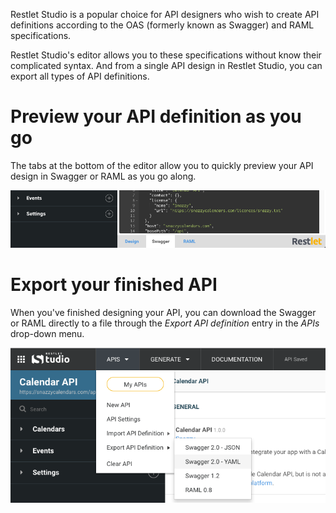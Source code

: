 
Restlet Studio is a popular choice for API designers who wish to create API definitions according to the OAS (formerly known as Swagger) and RAML specifications.

Restlet Studio's editor allows you to these specifications without know their complicated syntax. And from a single API design in Restlet Studio, you can export all types of API definitions.

# Preview your API definition as you go

The tabs at the bottom of the editor allow you to quickly preview your API design in Swagger or RAML as you go along.

![Preview an API definition](images/apidefpreview.png "Preview an API definition")

# Export your finished API

When you've finished designing your API, you can download the Swagger or RAML directly to a file through the *Export API definition* entry in the *APIs* drop-down menu.

![Download your API definition](images/export.png "Download your API definition")
